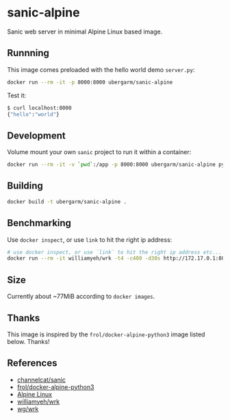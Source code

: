 sanic-alpine
===
Sanic web server in minimal Alpine Linux based image.

## Runnning
This image comes preloaded with the hello world demo `server.py`:
```bash
docker run --rm -it -p 8000:8000 ubergarm/sanic-alpine
```

Test it:
```bash
$ curl localhost:8000
{"hello":"world"}
```

## Development
Volume mount your own `sanic` project to run it within a container:
```bash
docker run --rm -it -v `pwd`:/app -p 8000:8000 ubergarm/sanic-alpine python3 myserver.py
```

## Building
```bash
docker build -t ubergarm/sanic-alpine .
```

## Benchmarking
Use `docker inspect`, or use `link` to hit the right ip address:
```bash
# use docker inspect, or use `link` to hit the right ip address etc...
docker run --rm -it williamyeh/wrk -t4 -c400 -d30s http://172.17.0.1:8000
```

## Size

Currently about ~77MiB according to `docker images`.

## Thanks
This image is inspired by the `frol/docker-alpine-python3` image listed below. Thanks!

## References

* [channelcat/sanic](https://github.com/channelcat/sanic)
* [frol/docker-alpine-python3](https://github.com/frol/docker-alpine-python3)
* [Alpine Linux](https://alpinelinux.org/)
* [williamyeh/wrk](https://github.com/William-Yeh/docker-wrk)
* [wg/wrk](https://github.com/wg/wrk)
